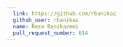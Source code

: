 ```yaml
---
  link: https://github.com/rbanikaz
  github_user: rbanikaz
  name: Reza Banikazemi
  pull_request_number: 614
---
```

